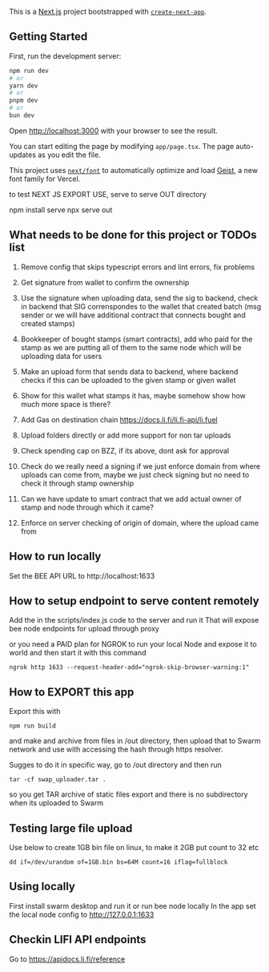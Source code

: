 This is a [Next.js](https://nextjs.org) project bootstrapped with [`create-next-app`](https://nextjs.org/docs/app/api-reference/cli/create-next-app).

## Getting Started

First, run the development server:

```bash
npm run dev
# or
yarn dev
# or
pnpm dev
# or
bun dev
```

Open [http://localhost:3000](http://localhost:3000) with your browser to see the result.

You can start editing the page by modifying `app/page.tsx`. The page auto-updates as you edit the file.

This project uses [`next/font`](https://nextjs.org/docs/app/building-your-application/optimizing/fonts) to automatically optimize and load [Geist](https://vercel.com/font), a new font family for Vercel.

to test NEXT JS EXPORT USE, serve to serve OUT directory

npm install serve
npx serve out

## What needs to be done for this project or TODOs list

1. Remove config that skips typescript errors and lint errors, fix problems

2. Get signature from wallet to confirm the ownership

3. Use the signature when uploading data, send the sig to backend, check in backend that SIG correnspondes to the wallet that created batch (msg sender or we will have additional contract that connects bought and created stamps)

4. Bookkeeper of bought stamps (smart contracts), add who paid for the stamp as we are putting all of them to the same node which will be uploading data for users

5. Make an upload form that sends data to backend, where backend checks if this can be uploaded to the given stamp or given wallet

6. Show for this wallet what stamps it has, maybe somehow show how much more space is there?

7. Add Gas on destination chain https://docs.li.fi/li.fi-api/li.fuel

8. Upload folders directly or add more support for non tar uploads

9. Check spending cap on BZZ, if its above, dont ask for approval

10. Check do we really need a signing if we just enforce domain from where uploads can come from, maybe we just check signing but no need to check it through stamp ownership

11. Can we have update to smart contract that we add actual owner of stamp and node through which it came?

12. Enforce on server checking of origin of domain, where the upload came from

## How to run locally

Set the BEE API URL to http://localhost:1633

## How to setup endpoint to serve content remotely

Add the in the scripts/index.js code to the server and run it
That will expose bee node endpoints for upload through proxy

or you need a PAID plan for NGROK to run your local Node and expose it to world and then start it with this command

```CLI
ngrok http 1633 --request-header-add="ngrok-skip-browser-warning:1"
```

## How to EXPORT this app

Export this with

```
npm run build
```

and make and archive from files in /out directory, then upload that to Swarm network and use with accessing
the hash through https resolver.

Sugges to do it in specific way, go to /out directory and then run

```
tar -cf swap_uploader.tar .
```

so you get TAR archive of static files export and there is no subdirectory when its uploaded to Swarm

## Testing large file upload

Use below to create 1GB bin file on linux, to make it 2GB put count to 32 etc

```
dd if=/dev/urandom of=1GB.bin bs=64M count=16 iflag=fullblock
```

## Using locally

First install swarm desktop and run it or run bee node locally
In the app set the local node config to http://127.0.0.1:1633

## Checkin LIFI API endpoints

Go to https://apidocs.li.fi/reference
